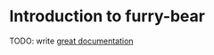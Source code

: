 # Introduction to furry-bear

TODO: write [great documentation](http://jacobian.org/writing/great-documentation/what-to-write/)
